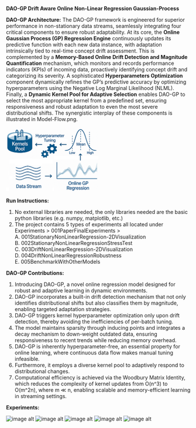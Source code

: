 **DAO-GP Drift Aware Online Non-Linear Regression Gaussian-Process**

**DAO-GP Architecture:**
The DAO-GP framework is engineered for superior performance in non-stationary data streams, seamlessly integrating four critical components to ensure robust adaptability. At its core, the **Online Gaussian Process (GP) Regression Engine** continuously updates its predictive function with each new data instance, with adaptation intrinsically tied to real-time concept drift assessment. This is complemented by a **Memory-Based Online Drift Detection and Magnitude Quantification** mechanism, which monitors and records performance indicators (KPIs) of incoming data, proactively identifying concept drift and categorizing its severity. A sophisticated **Hyperparameters Optimization** component dynamically refines the GP’s predictive accuracy by optimizing hyperparameters using the Negative Log Marginal Likelihood (NLML). Finally, a **Dynamic Kernel Pool for Adaptive Selection** enables DAO-GP to select the most appropriate kernel from a predefined set, ensuring responsiveness and robust adaptation to even the most severe distributional shifts. The synergistic interplay of these components is illustrated in Model-Flow.png.

<img src="https://github.com/anonymous273800/DAO-GP/blob/08013799c4377b01c0bbe3f4a838c57ccf7e77c9/Model-Flow.png" alt="image alt" width="50%" height="auto">


**Run Instructions:** 
1. No external libraries are needed, the only libraries needed are the basic python libraries (e.g. numpy, matplotlib, etc.)
2. The project contains 5 types of experiments all located under Experiments > 001PaperFinalExperiments >  
   A. 001StationaryNonLinearRegression-2DVisualization  
   B. 002StationaryNonLinearRegressionStressTest  
   C. 003DriftNonLinearRegression-2DVisualization  
   D. 004DriftNonLinearRegressionRobustness  
   E. 005BenchmarkWithOtherModels  


**DAO-GP Contributions:**
1. Introducing DAO-GP, a novel online regression model designed for robust and adaptive learning in dynamic environments.
2. DAO-GP incorporates a built-in drift detection mechanism that not only identifies distributional shifts but also classifies them by magnitude, enabling targeted adaptation strategies.
3.  DAO-GP triggers kernel hyperparameter optimization only upon drift detection, thereby avoiding the inefficiencies of per-batch tuning.
4.  The model maintains sparsity through inducing points and integrates a decay mechanism to down-weight outdated data, ensuring responsiveness to recent trends while reducing memory overhead.
5.  DAO-GP is inherently hyperparameter-free, an essential property for online learning, where continuous data flow makes manual tuning infeasible.
6.  Furthermore, it employs a diverse kernel pool to adaptively respond to distributional changes.
7.  Computational efficiency is achieved via the Woodbury Matrix Identity, which reduces the complexity of kernel updates from O(n^3) to O(m^2n), where m ≪ n, enabling scalable and memory-efficient learning in streaming settings.  


**Experiments:**

![image alt]()
![image alt]()
![image alt]()
![image alt]()
![image alt]()


